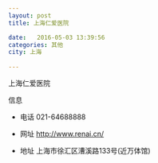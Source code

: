 ```yaml
--- 
layout: post 
title: 上海仁爱医院

date:   2016-05-03 13:39:56 
categories: 其他  
city: 上海
  
--- 
```

   
上海仁爱医院

信息
 - 电话 021-64688888

 - 网址 http://www.renai.cn/

 - 地址 上海市徐汇区漕溪路133号(近万体馆)


